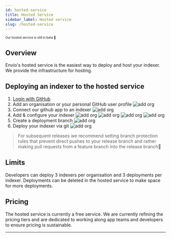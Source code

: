 ```yaml
---
id: hosted-service
title: Hosted Service
sidebar_label: Hosted service
slug: /hosted-service
---
```


<sub><sup> Our hosted service is still in beta 👷 </sup></sub>

## Overview

Envio's hosted service is the easiest way to deploy and host your indexer. We provide the infrastructure for hosting. 

## Deploying an indexer to the hosted service

1. [Login with GitHub](https://envio.dev/app/login)
1. Add an organisation or your personal GitHub user profile
![add org](/img/hosted-service/add-org.jpg)
1. Connect our github app to an indexer
![add org](/img/hosted-service/connect-org.jpg)
1. Add & configure your indexer
![add org](/img/hosted-service/add-indexer.jpg)
![add org](/img/hosted-service/connect-indexer.jpg)
![add org](/img/hosted-service/configure-indexer.jpg)
![add org](/img/hosted-service/deploy-indexer.jpg)
1. Create a deployment branch
![add org](/img/hosted-service/checkout.jpg)
1. Deploy your indexer via git
![add org](/img/hosted-service/push.jpg)

>  For subsequent releases we recommend setting branch protection rules that prevent direct pushes to your release branch and rather making pull requests from a feature branch into the release branch📓


## Limits

Developers can deploy 3 indexers per organisation and 3 deployments per indexer. Deployments can be deleted in the hosted service to make space for more deployments.

## Pricing

The hosted service is currently a free service. We are currently refining the pricing tiers and are dedicated to working along app teams and developers to ensure pricing is sustainable. 


---
